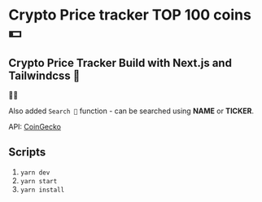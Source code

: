 # Crypto Price tracker TOP 100 coins 💵

## Crypto Price Tracker Build with Next.js and Tailwindcss 🖤

🙏🏻

Also added `Search 🔎` function - can be searched using **NAME** or **TICKER**. 

API: [CoinGecko](https://www.coingecko.com/en/api/documentation)

## Scripts

1. `yarn dev`
2. `yarn start`
3. `yarn install`
